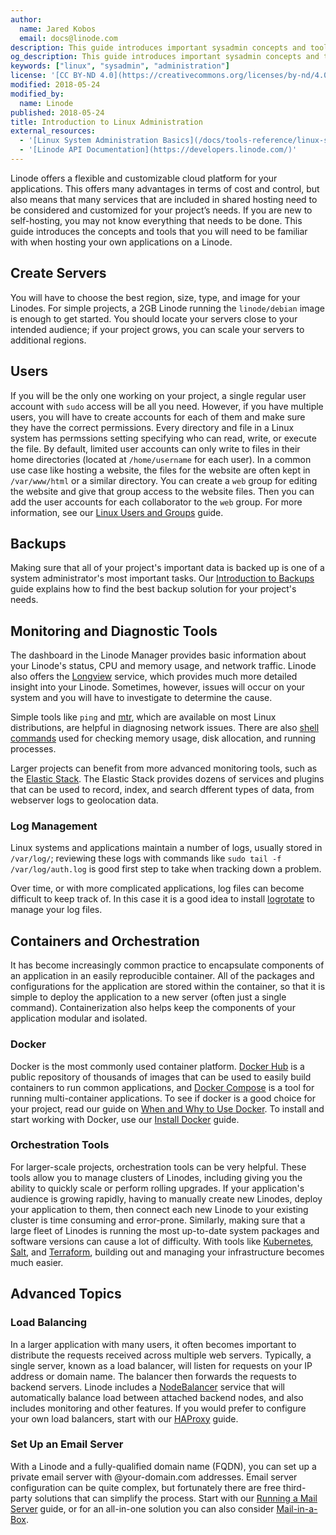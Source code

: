 ```yaml
---
author:
  name: Jared Kobos
  email: docs@linode.com
description: This guide introduces important sysadmin concepts and tools for new users who are managing a project on a Linode.
og_description: This guide introduces important sysadmin concepts and tools for new users who are managing a project on a Linode.
keywords: ["linux", "sysadmin", "administration"]
license: '[CC BY-ND 4.0](https://creativecommons.org/licenses/by-nd/4.0)'
modified: 2018-05-24
modified_by:
  name: Linode
published: 2018-05-24
title: Introduction to Linux Administration
external_resources:
  - '[Linux System Administration Basics](/docs/tools-reference/linux-system-administration-basics/)'
  - '[Linode API Documentation](https://developers.linode.com/)'
---
```


Linode offers a flexible and customizable cloud platform for your applications. This offers many advantages in terms of cost and control, but also means that many services that are included in shared hosting need to be considered and customized for your project’s needs. If you are new to self-hosting, you may not know everything that needs to be done. This guide introduces the concepts and tools that you will need to be familiar with when hosting your own applications on a Linode.

## Create Servers

You will have to choose the best region, size, type, and image for your Linodes. For simple projects, a 2GB Linode running the `linode/debian` image is enough to get started. You should locate your servers close to your intended audience; if your project grows, you can scale your servers to additional regions.

## Users

If you will be the only one working on your project, a single regular user account with `sudo` access will be all you need. However, if you have multiple users, you will have to create accounts for each of them and make sure they have the correct permissions. Every directory and file in a Linux system has permssions setting specifying who can read, write, or execute the file. By default, limited user accounts can only write to files in their home directories (located at `/home/username` for each user). In a common use case like hosting a website, the files for the website are often kept in `/var/www/html` or a similar directory. You can create a `web` group for editing the website and give that group access to the website files. Then you can add the user accounts for each collaborator to the `web` group. For more information, see our [Linux Users and Groups](/docs/tools-reference/linux-users-and-groups/) guide.

## Backups

Making sure that all of your project's important data is backed up is one of a system administrator's most important tasks. Our [Introduction to Backups](/docs/quick-answers/linux-essentials/introduction-to-backups/) guide explains how to find the best backup solution for your project's needs.


## Monitoring and Diagnostic Tools

The dashboard in the Linode Manager provides basic information about your Linode's status, CPU and memory usage, and network traffic. Linode also offers the [Longview](/docs/platform/longview/longview/) service, which provides much more detailed insight into your Linode. Sometimes, however, issues will occur on your system and you will have to investigate to determine the cause.

Simple tools like `ping` and [mtr](/docs/networking/diagnostics/diagnosing-network-issues-with-mtr/), which are available on most Linux distributions, are helpful in diagnosing network issues. There are also [shell commands](/docs/tools-reference/linux-system-administration-basics/#system-diagnostics) used for checking memory usage, disk allocation, and running processes.

Larger projects can benefit from more advanced monitoring tools, such as the [Elastic Stack](/docs/databases/elasticsearch/visualize-apache-web-server-logs-using-elastic-stack-on-debian-8/). The Elastic Stack provides dozens of services and plugins that can be used to record, index, and search dfferent types of data, from webserver logs to geolocation data.

### Log Management

Linux systems and applications maintain a number of logs, usually stored in `/var/log/`; reviewing these logs with commands like `sudo tail -f /var/log/auth.log` is  good first step to take when tracking down a problem.

Over time, or with more complicated applications, log files can become difficult to keep track of. In this case it is a good idea to install [logrotate](/docs/uptime/logs/use-logrotate-to-manage-log-files/) to manage your log files.

## Containers and Orchestration

It has become increasingly common practice to encapsulate components of an application in an easily reproducible container. All of the packages and configurations for the application are stored within the container, so that it is simple to deploy the application to a new server (often just a single command). Containerization also helps keep the components of your application modular and isolated.

### Docker

Docker is the most commonly used container platform. [Docker Hub](https://hub.docker.com) is a public repository of thousands of images that can be used to easily build containers to run common applications, and [Docker Compose](/docs/applications/containers/how-to-use-docker-compose/) is a tool for running multi-container applications. To see if docker is a good choice for your project, read our guide on [When and Why to Use Docker](/docs/applications/containers/when-and-why-docker/). To install and start working with Docker, use our [Install Docker](/docs/applications/containers/how-to-install-docker-and-pull-images-for-container-deployment/) guide.

### Orchestration Tools

For larger-scale projects, orchestration tools can be very helpful. These tools allow you to manage clusters of Linodes, including giving you the ability to quickly scale or perform rolling upgrades. If your application's audience is growing rapidly, having to manually create new Linodes, deploy your application to them, then connect each new Linode to your existing cluster is time consuming and error-prone. Similarly, making sure that a large fleet of Linodes is running the most up-to-date system packages and software versions can cause a lot of difficulty. With tools like [Kubernetes](https://kubernetes.io/), [Salt](/docs/applications/configuration-management/getting-started-with-salt-basic-installation-and-setup/), and [Terraform](/docs/applications/configuration-management/how-to-build-your-infrastructure-using-terraform-and-linode/), building out and managing your infrastructure becomes much easier.

## Advanced Topics

### Load Balancing

In a larger application with many users, it often becomes important to distribute the requests received across multiple web servers. Typically, a single server, known as a load balancer, will listen for requests on your IP address or domain name. The balancer then forwards the requests to backend servers. Linode includes a [NodeBalancer](docs/platform/nodebalancer/getting-started-with-nodebalancers/) service that will automatically balance load between attached backend nodes, and also includes monitoring and other features. If you would prefer to configure your own load balancers, start with our [HAProxy](/docs/uptime/loadbalancing/how-to-use-haproxy-for-load-balancing/) guide.

### Set Up an Email Server

With a Linode and a fully-qualified domain name (FQDN), you can set up a private email server with @your-domain.com addresses. Email server configuration can be quite complex, but fortunately there are free third-party solutions that can simplify the process. Start with our [Running a Mail Server](/docs/email/running-a-mail-server/) guide, or for an all-in-one solution you can also consider [Mail-in-a-Box](/docs/email/how-to-create-an-email-server-with-mail-in-a-box/).
